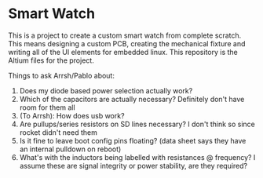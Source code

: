 # Smart Watch

This is a project to create a custom smart watch from complete scratch. This means designing a custom PCB, creating the mechanical fixture and writing all of the UI elements for embedded linux. This repository is the Altium files for the project. 

Things to ask Arrsh/Pablo about: 
1. Does my diode based power selection actually work? 
2. Which of the capacitors are actually necessary? Definitely don't have room for them all
3. (To Arrsh): How does usb work? 
4. Are pullups/series resistors on SD lines necessary? I don't think so since rocket didn't need them
5. Is it fine to leave boot config pins floating? (data sheet says they have an internal pulldown on reboot)
6. What's with the inductors being labelled with resistances @ frequency? I assume these are signal integrity or power stability, are they required? 

